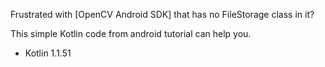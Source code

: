 Frustrated with [OpenCV Android SDK] that has no FileStorage class in it?

This simple Kotlin code from android tutorial can help you.

- Kotlin 1.1.51